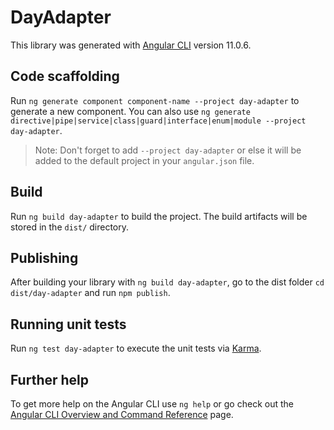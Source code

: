 # DayAdapter

This library was generated with [Angular CLI](https://github.com/angular/angular-cli) version 11.0.6.

## Code scaffolding

Run `ng generate component component-name --project day-adapter` to generate a new component. You can also use `ng generate directive|pipe|service|class|guard|interface|enum|module --project day-adapter`.
> Note: Don't forget to add `--project day-adapter` or else it will be added to the default project in your `angular.json` file. 

## Build

Run `ng build day-adapter` to build the project. The build artifacts will be stored in the `dist/` directory.

## Publishing

After building your library with `ng build day-adapter`, go to the dist folder `cd dist/day-adapter` and run `npm publish`.

## Running unit tests

Run `ng test day-adapter` to execute the unit tests via [Karma](https://karma-runner.github.io).

## Further help

To get more help on the Angular CLI use `ng help` or go check out the [Angular CLI Overview and Command Reference](https://angular.io/cli) page.
